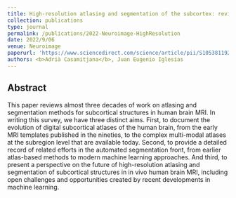 ```yaml
---
title: High-resolution atlasing and segmentation of the subcortex: review and perspective on challenges and opportunities created by machine learning
collection: publications
type: journal
permalink: /publications/2022-Neuroimage-HighResolution
date: 2022/9/06
venue: Neuroimage
paperurl: 'https://www.sciencedirect.com/science/article/pii/S1053811922007315'
authors: <b>Adrià Casamitjana</b>, Juan Eugenio Iglesias
---
```


## Abstract
This paper reviews almost three decades of work on atlasing and segmentation methods for subcortical structures in human brain MRI. In writing this 
survey, we have three distinct aims. First, to document the evolution of digital subcortical atlases of the human brain, from the early MRI templates 
published in the nineties, to the complex multi-modal atlases at the subregion level that are available today. Second, to provide a detailed record of 
related efforts in the automated segmentation front, from earlier atlas-based methods to modern machine learning approaches. And third, to present a 
perspective on the future of high-resolution atlasing and segmentation of subcortical structures in in vivo human brain MRI, including open challenges 
and opportunities created by recent developments in machine learning.
